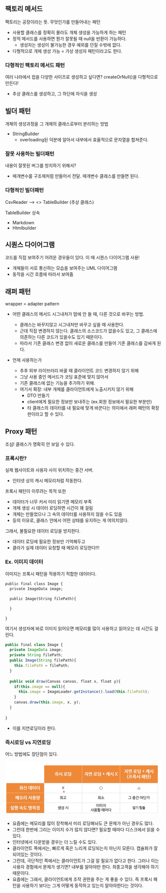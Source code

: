 ## 팩토리 메서드
팩토리는 공장이라는 뜻. 무엇인가를 만들어내는 패턴
- 사용할 클래스를 정확히 몰라도 개체 생성을 가능하게 하는 패턴
- 정적 메서드를 사용하면 뭔가 잘못될 때 null을 반환이 가능하다. 
  - 생성자는 생성이 불가능한 경우 예외를 던질 수밖에 없다. 
- 다형적으로 개체 생성 가능 = 가상 생성자 패턴이라고도 한다. 

### 다형적인 팩토리 메서드 패턴
여러 나라에서 컵을 다양한 사이즈로 생성하고 싶다면? 
createOrNull()을 다형적으로 만든다! 
- 추상 클래스를 생성하고, 그 하단에 자식을 생성

## 빌더 패턴
개체의 생성과정을 그 개체의 클래스로부터 분리하는 방법
- StringBuilder 
  - overloading된 덕분에 알아서 내부에서 효율적으로 문자열을 합쳐준다.

### 잘못 사용하는 빌더패턴
내용이 잘못된 버그를 방지하기 위해서? 
- 매개변수를 구조체처럼 만들어서 전달. 매개변수 클래스를 만들면 된다.

### 다형적인 빌더패턴
CsvReader --> <<use>> TableBuilder (추상 클래스) 

TableBuilder 상속 
- Markdown
- Htmlbuilder

## 시퀀스 다이어그램
코드를 직접 보여주기 어려운 경우들이 있다. 
이 때 시퀀스 다이어그램 사용! 

- 개체들이 서로 통신하는 모습을 보여주는 UML 다이어그램
- 동작을 시간 흐름에 따라서 보여줌

## 래퍼 패턴
wrapper = adapter pattern
- 어떤 클래스의 메서드 시그내처가 맘에 안 들 때, 다른 것으로 바꾸는 방법.
  - 클래스는 바꾸지않고 시그내처만 바꾸고 싶을 때 사용한다.
  - 근데 직접 변경하지 않는다. 클래스의 소스코드가 없을수도 있고, 그 클래스에 의존하는 다른 코드가 있을수도 있기 때문이다.
  - 따라서 기존 클래스 변경 없이 새로운 클래스를 만들어 기존 클래스를 감싸게 된다. 

- 언제 사용하는가
  - 추후 외부 라이브러리 바꿀 때 클라이언트 코드 변경하지 않기 위해
  - 그냥 사용 중인 메서드가 코딩 표준에 맞지 않아서
  - 기존 클래스에 없는 기능을 추가하기 위해. 
  - 여기서 확장: 내부 개체를 클라이언트에게 노출시키지 않기 위해
    - DTO 만들기
    - client에게 필요한 정보만 보내주는 (ex.회원 정보에서 필요한 부분만)
    - 타 클래스의 데이터를 내 필요에 맞게 바꾼다는 의미에서 래퍼 패턴의 확장판이라고 할 수 있다. 

## Proxy 패턴
조심! 클래스가 명확히 안 보일 수 있다.
### 프록시란? 
실제 웹사이트와 사용자 사이 위치하는 중간 서버.
- 인터넷 상의 캐시 메모리처럼 작동한다. 

프록시 패턴이 이루려는 목적 또한
- 데이터가 너무 커서 미리 읽기엔 메모리 부족
- 개체 생성 시 데이터 로딩하면 시간이 꽤 걸림
- 개체는 만들었으나 그 속의 데이터를 사용하지 않을 수도 있음
- 등의 이유로, 클래스 안에서 어떤 상태를 유지하는 게 여의치않다. 

그래서, 불필요한 데이터 로딩을 방지한다. 
- 데이터 로딩에 필요한 정보만 기억해두고
- 클라가 실제 데이터 요청할 때 메모리 로딩한다!!!

### Ex. 이미지 데이터
이미지는 프록시 패턴을 적용하기 적합한 데이터다.
```
public final class Image {
  private ImageData image;
  
  public Image(String filePath){
    
  }

}
```

여기서 생성자에 바로 이미지 읽어오면 메모리를 많이 사용하고 읽어오는 데 시간도 걸린다.

```jsx
public final class Image {
  private ImageData image;
  private String filePath;
  public Image(String filePath){
    this.filePath = filePath;
  }
  
  public void draw(Canvas canvas, float x, float y){
    if(this.image == null){
      this.image = ImageLoader.getInstance().load(this.filePath);
    }
    canvas.draw(this.image, x, y);
  }

}
```

- 이를 지연로딩이라 한다. 

### 즉시로딩 vs 지연로딩
어느 방법에도 장단점이 있다. 

![img_3.png](img_3.png)

- 요즘에는 메모리를 많이 장착해서 미리 로딩해놔도 큰 문제가 아닌 경우도 많다. 
- 그런데 한번에 그리는 이미지 수가 많지 않다면? 필요할 때마다 디스크에서 읽을 수 있다. 
- 인터넷에서 다운받을 경우는 더 느릴 수도 있다. 
- 클라이언트 쪽에서는, 빠르게 혹은 느리게 로딩되는지 아닌지 모른다. 캡슐화가 잘 되어있는 것이다. 
- 그런데, 극단적인 쪽에서는 클라이언트가 그걸 알 필요가 없다고 한다. 그러나 이는 사용자 경험에서 문제가 생기면? 내부를 알아야만 한다. 최종고객을 생각해야 하기 때문이다.
- 요즘에는 그래서, 클라이언트에게 조작 권한을 주는 게 좋을 수 있다. 즉 프록시 패턴을 사용하기 보다는 그게 어떻게 동작하고 있는지 알아야한다는 것이다. 
